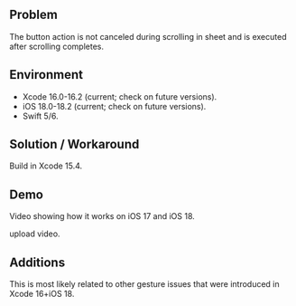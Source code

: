 ## Problem


The button action is not canceled during scrolling in sheet and is executed after scrolling completes.


## Environment


- Xcode 16.0-16.2 (current; check on future versions).
- iOS 18.0-18.2 (current; check on future versions).
- Swift 5/6.


## Solution / Workaround


Build in Xcode 15.4.


## Demo


Video showing how it works on iOS 17 and iOS 18.


upload video.


## Additions


This is most likely related to other gesture issues that were introduced in Xcode 16+iOS 18.

